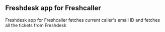 ## Freshdesk app for Freshcaller

Freshdesk app for Freshcaller fetches current caller's email ID and fetches all the tickets from Freshdesk 
